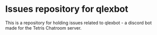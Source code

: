# Issues repository for qlexbot
This is a repository for holding issues related to qlexbot - a discord bot made for the Tetris Chatroom server.
